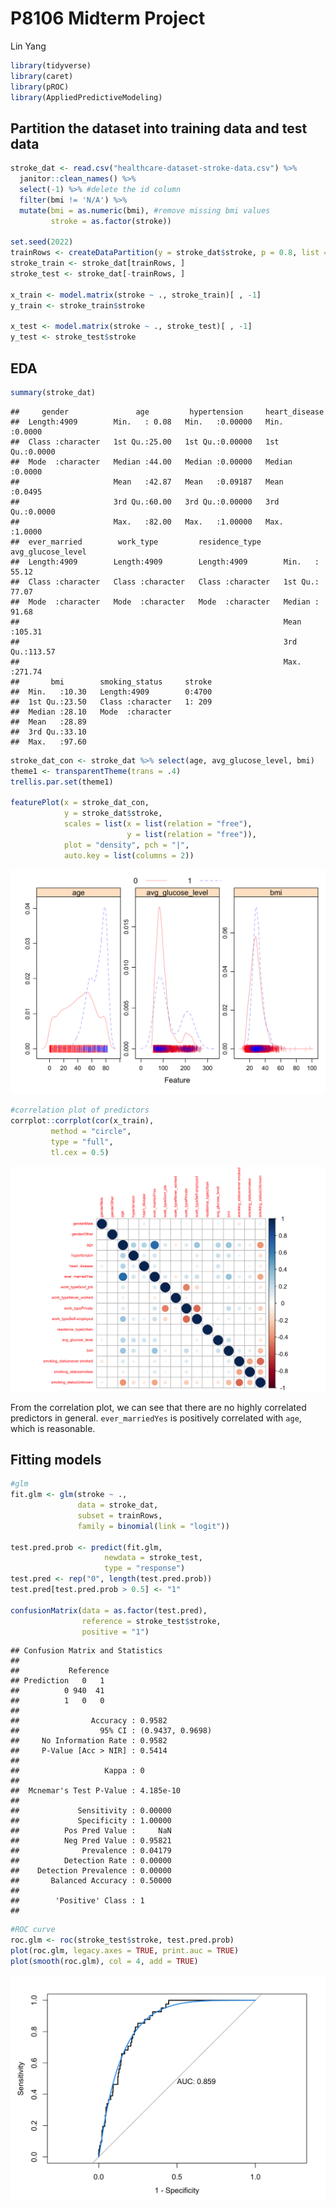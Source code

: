 P8106 Midterm Project
================
Lin Yang

``` r
library(tidyverse)
library(caret)
library(pROC)
library(AppliedPredictiveModeling)
```

## Partition the dataset into training data and test data

``` r
stroke_dat <- read.csv("healthcare-dataset-stroke-data.csv") %>% 
  janitor::clean_names() %>% 
  select(-1) %>% #delete the id column
  filter(bmi != 'N/A') %>% 
  mutate(bmi = as.numeric(bmi), #remove missing bmi values
         stroke = as.factor(stroke))

set.seed(2022)
trainRows <- createDataPartition(y = stroke_dat$stroke, p = 0.8, list = FALSE)
stroke_train <- stroke_dat[trainRows, ]
stroke_test <- stroke_dat[-trainRows, ]

x_train <- model.matrix(stroke ~ ., stroke_train)[ , -1]
y_train <- stroke_train$stroke

x_test <- model.matrix(stroke ~ ., stroke_test)[ , -1]
y_test <- stroke_test$stroke
```

## EDA

``` r
summary(stroke_dat)
```

    ##     gender               age         hypertension     heart_disease   
    ##  Length:4909        Min.   : 0.08   Min.   :0.00000   Min.   :0.0000  
    ##  Class :character   1st Qu.:25.00   1st Qu.:0.00000   1st Qu.:0.0000  
    ##  Mode  :character   Median :44.00   Median :0.00000   Median :0.0000  
    ##                     Mean   :42.87   Mean   :0.09187   Mean   :0.0495  
    ##                     3rd Qu.:60.00   3rd Qu.:0.00000   3rd Qu.:0.0000  
    ##                     Max.   :82.00   Max.   :1.00000   Max.   :1.0000  
    ##  ever_married        work_type         residence_type     avg_glucose_level
    ##  Length:4909        Length:4909        Length:4909        Min.   : 55.12   
    ##  Class :character   Class :character   Class :character   1st Qu.: 77.07   
    ##  Mode  :character   Mode  :character   Mode  :character   Median : 91.68   
    ##                                                           Mean   :105.31   
    ##                                                           3rd Qu.:113.57   
    ##                                                           Max.   :271.74   
    ##       bmi        smoking_status     stroke  
    ##  Min.   :10.30   Length:4909        0:4700  
    ##  1st Qu.:23.50   Class :character   1: 209  
    ##  Median :28.10   Mode  :character           
    ##  Mean   :28.89                              
    ##  3rd Qu.:33.10                              
    ##  Max.   :97.60

``` r
stroke_dat_con <- stroke_dat %>% select(age, avg_glucose_level, bmi)
theme1 <- transparentTheme(trans = .4)
trellis.par.set(theme1)

featurePlot(x = stroke_dat_con, 
            y = stroke_dat$stroke,
            scales = list(x = list(relation = "free"), 
                          y = list(relation = "free")),
            plot = "density", pch = "|", 
            auto.key = list(columns = 2))
```

![](p8106_midtermproject_files/figure-gfm/unnamed-chunk-3-1.png)<!-- -->

``` r
#correlation plot of predictors
corrplot::corrplot(cor(x_train), 
         method = "circle", 
         type = "full",
         tl.cex = 0.5)
```

![](p8106_midtermproject_files/figure-gfm/unnamed-chunk-3-2.png)<!-- -->

From the correlation plot, we can see that there are no highly
correlated predictors in general. `ever_marriedYes` is positively
correlated with `age`, which is reasonable.

## Fitting models

``` r
#glm
fit.glm <- glm(stroke ~ .,
               data = stroke_dat,
               subset = trainRows,
               family = binomial(link = "logit"))

test.pred.prob <- predict(fit.glm,
                     newdata = stroke_test,
                     type = "response")
test.pred <- rep("0", length(test.pred.prob))
test.pred[test.pred.prob > 0.5] <- "1"

confusionMatrix(data = as.factor(test.pred),
                reference = stroke_test$stroke,
                positive = "1")
```

    ## Confusion Matrix and Statistics
    ## 
    ##           Reference
    ## Prediction   0   1
    ##          0 940  41
    ##          1   0   0
    ##                                           
    ##                Accuracy : 0.9582          
    ##                  95% CI : (0.9437, 0.9698)
    ##     No Information Rate : 0.9582          
    ##     P-Value [Acc > NIR] : 0.5414          
    ##                                           
    ##                   Kappa : 0               
    ##                                           
    ##  Mcnemar's Test P-Value : 4.185e-10       
    ##                                           
    ##             Sensitivity : 0.00000         
    ##             Specificity : 1.00000         
    ##          Pos Pred Value :     NaN         
    ##          Neg Pred Value : 0.95821         
    ##              Prevalence : 0.04179         
    ##          Detection Rate : 0.00000         
    ##    Detection Prevalence : 0.00000         
    ##       Balanced Accuracy : 0.50000         
    ##                                           
    ##        'Positive' Class : 1               
    ## 

``` r
#ROC curve
roc.glm <- roc(stroke_test$stroke, test.pred.prob)
plot(roc.glm, legacy.axes = TRUE, print.auc = TRUE)
plot(smooth(roc.glm), col = 4, add = TRUE)
```

![](p8106_midtermproject_files/figure-gfm/unnamed-chunk-4-1.png)<!-- -->

